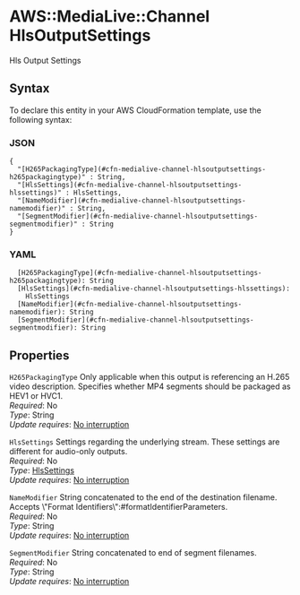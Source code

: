 # AWS::MediaLive::Channel HlsOutputSettings<a name="aws-properties-medialive-channel-hlsoutputsettings"></a>

Hls Output Settings

## Syntax<a name="aws-properties-medialive-channel-hlsoutputsettings-syntax"></a>

To declare this entity in your AWS CloudFormation template, use the following syntax:

### JSON<a name="aws-properties-medialive-channel-hlsoutputsettings-syntax.json"></a>

```
{
  "[H265PackagingType](#cfn-medialive-channel-hlsoutputsettings-h265packagingtype)" : String,
  "[HlsSettings](#cfn-medialive-channel-hlsoutputsettings-hlssettings)" : HlsSettings,
  "[NameModifier](#cfn-medialive-channel-hlsoutputsettings-namemodifier)" : String,
  "[SegmentModifier](#cfn-medialive-channel-hlsoutputsettings-segmentmodifier)" : String
}
```

### YAML<a name="aws-properties-medialive-channel-hlsoutputsettings-syntax.yaml"></a>

```
  [H265PackagingType](#cfn-medialive-channel-hlsoutputsettings-h265packagingtype): String
  [HlsSettings](#cfn-medialive-channel-hlsoutputsettings-hlssettings): 
    HlsSettings
  [NameModifier](#cfn-medialive-channel-hlsoutputsettings-namemodifier): String
  [SegmentModifier](#cfn-medialive-channel-hlsoutputsettings-segmentmodifier): String
```

## Properties<a name="aws-properties-medialive-channel-hlsoutputsettings-properties"></a>

`H265PackagingType`  <a name="cfn-medialive-channel-hlsoutputsettings-h265packagingtype"></a>
Only applicable when this output is referencing an H\.265 video description\. Specifies whether MP4 segments should be packaged as HEV1 or HVC1\.  
*Required*: No  
*Type*: String  
*Update requires*: [No interruption](https://docs.aws.amazon.com/AWSCloudFormation/latest/UserGuide/using-cfn-updating-stacks-update-behaviors.html#update-no-interrupt)

`HlsSettings`  <a name="cfn-medialive-channel-hlsoutputsettings-hlssettings"></a>
Settings regarding the underlying stream\. These settings are different for audio\-only outputs\.  
*Required*: No  
*Type*: [HlsSettings](aws-properties-medialive-channel-hlssettings.md)  
*Update requires*: [No interruption](https://docs.aws.amazon.com/AWSCloudFormation/latest/UserGuide/using-cfn-updating-stacks-update-behaviors.html#update-no-interrupt)

`NameModifier`  <a name="cfn-medialive-channel-hlsoutputsettings-namemodifier"></a>
String concatenated to the end of the destination filename\. Accepts \\"Format Identifiers\\":\#formatIdentifierParameters\.  
*Required*: No  
*Type*: String  
*Update requires*: [No interruption](https://docs.aws.amazon.com/AWSCloudFormation/latest/UserGuide/using-cfn-updating-stacks-update-behaviors.html#update-no-interrupt)

`SegmentModifier`  <a name="cfn-medialive-channel-hlsoutputsettings-segmentmodifier"></a>
String concatenated to end of segment filenames\.  
*Required*: No  
*Type*: String  
*Update requires*: [No interruption](https://docs.aws.amazon.com/AWSCloudFormation/latest/UserGuide/using-cfn-updating-stacks-update-behaviors.html#update-no-interrupt)